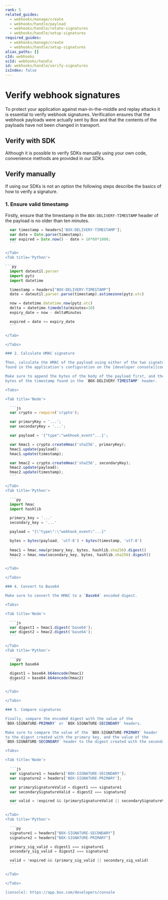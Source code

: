 ```yaml
---
rank: 5
related_guides:
  - webhooks/manage/create
  - webhooks/handle/payload
  - webhooks/handle/rotate-signatures
  - webhooks/handle/setup-signatures
required_guides:
  - webhooks/manage/create
  - webhooks/handle/setup-signatures
alias_paths: []
cId: webhooks
scId: webhooks/handle
id: webhooks/handle/verify-signatures
isIndex: false
---
```


# Verify webhook signatures

To protect your application against man-in-the-middle and replay attacks it is
essential to verify webhook signatures. Verification ensures that the webhook
payloads were actually sent by Box and that the contents of the payloads have
not been changed in transport.

## Verify with SDK

Although it is possible to verify SDKs manually using your own code, convenience
methods are provided in our SDKs.

<Samples id='x_webhooks' variant='validate_signatures' >

</Samples>

## Verify manually

If using our SDKs is not an option the following steps describe the basics of
how to verify a signature.

### 1. Ensure valid timestamp

Firstly, ensure that the timestamp in the `BOX-DELIVERY-TIMESTAMP` header of the
payload is no older than ten minutes.

<Tabs>

<Tab title='Node'>

  ```js
    var timestamp = headers['BOX-DELIVERY-TIMESTAMP'];
    var date = Date.parse(timestamp);
    var expired = Date.now() - date > 10*60*1000;
    ```

</Tab>
<Tab title='Python'>

  ```py
    import dateutil.parser
    import pytz
    import datetime

    timestamp = headers["BOX-DELIVERY-TIMESTAMP"]
    date = dateutil.parser.parse(timestamp).astimezone(pytz.utc)

    now = datetime.datetime.now(pytz.utc)
    delta = datetime.timedelta(minutes=10)
    expiry_date = now - deltaMinutes

    expired = date >= expiry_date
    ```

</Tab>

</Tabs>

### 2. Calculate HMAC signature

Then, calculate the HMAC of the payload using either of the two signatures
found in the application's configuration on the [developer console][console].

Make sure to append the bytes of the body of the payload first, and then the
bytes of the timestamp found in the `BOX-DELIVERY-TIMESTAMP` header.

<Tabs>

  <Tab title='Node'>

    ```js
    var crypto = require('crypto');

    var primaryKey = '...';
    var secondaryKey = '...';

    var payload = '{"type":"webhook_event"...}';

    var hmac1 = crypto.createHmac('sha256', primaryKey);
    hmac1.update(payload);
    hmac1.update(timestamp);

    var hmac2 = crypto.createHmac('sha256', secondaryKey);
    hmac2.update(payload);
    hmac2.update(timestamp);
    ```

 </Tab>
  <Tab title='Python'>

    ```py
    import hmac
    import hashlib

    primary_key = '...'
    secondary_key = '...'

    payload = "{\"type\":\"webhook_event\"...}"

    bytes = bytes(payload, 'utf-8') + bytes(timestamp, 'utf-8')
    
    hmac1 = hmac.new(primary_key, bytes, hashlib.sha256).digest()
    hmac2 = hmac.new(secondary_key, bytes, hashlib.sha256).digest()
    ```

 </Tab>

</Tabs>

### 4. Convert to Base64

Make sure to convert the HMAC to a `Base64` encoded digest.

<Tabs>

  <Tab title='Node'>

    ```js
    var digest1 = hmac1.digest('base64');
    var digest2 = hmac2.digest('base64');
    ```

  </Tab>
  <Tab title='Python'>

    ```py
    import base64

    digest1 = base64.b64encode(hmac1)
    digest2 = base64.b64encode(hmac2)
    ```

 </Tab>

</Tabs>

### 5. Compare signatures

Finally, compare the encoded digest with the value of the
`BOX-SIGNATURE-PRIMARY` or `BOX-SIGNATURE-SECONDARY` headers.

Make sure to compare the value of the `BOX-SIGNATURE-PRIMARY` header
to the digest created with the primary key, and the value of the
`BOX-SIGNATURE-SECONDARY` header to the digest created with the secondary key.

<Tabs>

  <Tab title='Node'>

    ```js
    var signature1 = headers['BOX-SIGNATURE-SECONDARY'];
    var signature2 = headers['BOX-SIGNATURE-PRIMARY'];

    var primarySignatureValid = digest1 === signature1
    var secondarySignatureValid = digest2 === signature2

    var valid = !expired && (primarySignatureValid || secondarySignatureValid)
    ```

  </Tab>
  <Tab title='Python'>

    ```py
    signature1 = headers["BOX-SIGNATURE-SECONDARY"]
    signature2 = headers["BOX-SIGNATURE-PRIMARY"]

    primary_sig_valid = digest1 === signature1
    secondary_sig_valid = digest2 === signature2

    valid = !expired && (primary_sig_valid || secondary_sig_valid)
    ```

  </Tab>

</Tabs>

[console]: https://app.box.com/developers/console
